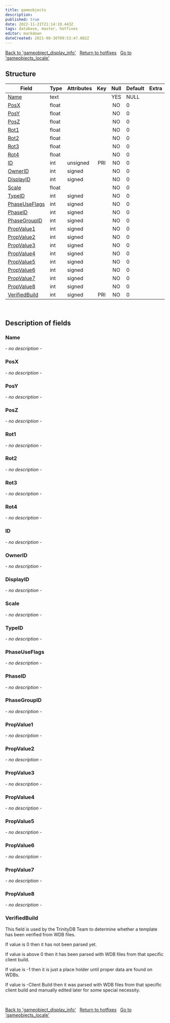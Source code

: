 ```yaml
---
title: gameobjects
description: 
published: true
date: 2022-11-21T21:14:19.443Z
tags: database, master, hotfixes
editor: markdown
dateCreated: 2021-08-30T09:53:47.082Z
---
```


<a href="https://trinitycore.info/en/database/master/hotfixes/gameobject_display_info" class="mt-5 v-btn v-btn--depressed v-btn--flat v-btn--outlined theme--light v-size--default darkblue--text text--lighten-3"><span class="v-btn__content"><i aria-hidden="true" class="v-icon notranslate v-icon--left mdi mdi-arrow-left theme--light"></i><span>Back to 'gameobject_display_info'</span></span></a>&nbsp;&nbsp;&nbsp;<a href="https://trinitycore.info/en/database/master/hotfixes/home" class="mt-5 v-btn v-btn--depressed v-btn--flat v-btn--outlined theme--light v-size--default darkblue--text text--lighten-3"><span class="v-btn__content"><i aria-hidden="true" class="v-icon notranslate v-icon--left mdi mdi-home-outline theme--light"></i><span>Return to hotfixes</span></span></a>&nbsp;&nbsp;&nbsp;<a href="https://trinitycore.info/en/database/master/hotfixes/gameobjects_locale" class="mt-5 v-btn v-btn--depressed v-btn--flat v-btn--outlined theme--light v-size--default darkblue--text text--lighten-3"><span class="v-btn__content"><span>Go to 'gameobjects_locale'</span><i aria-hidden="true" class="v-icon notranslate v-icon--right mdi mdi-arrow-right theme--light"></i></span></a>

## Structure

| Field | Type | Attributes | Key | Null | Default | Extra | Comment |
| --- | --- | --- | :---: | :---: | --- | --- | --- |
| [Name](#name-alt) | text |  |  | YES | NULL |  |  |
| [PosX](#posx) | float |  |  | NO | 0 |  |  |
| [PosY](#posy) | float |  |  | NO | 0 |  |  |
| [PosZ](#posz) | float |  |  | NO | 0 |  |  |
| [Rot1](#rot1) | float |  |  | NO | 0 |  |  |
| [Rot2](#rot2) | float |  |  | NO | 0 |  |  |
| [Rot3](#rot3) | float |  |  | NO | 0 |  |  |
| [Rot4](#rot4) | float |  |  | NO | 0 |  |  |
| [ID](#id-alt) | int | unsigned | PRI | NO | 0 |  |  |
| [OwnerID](#ownerid) | int | signed |  | NO | 0 |  |  |
| [DisplayID](#displayid) | int | signed |  | NO | 0 |  |  |
| [Scale](#scale) | float |  |  | NO | 0 |  |  |
| [TypeID](#typeid) | int | signed |  | NO | 0 |  |  |
| [PhaseUseFlags](#phaseuseflags) | int | signed |  | NO | 0 |  |  |
| [PhaseID](#phaseid) | int | signed |  | NO | 0 |  |  |
| [PhaseGroupID](#phasegroupid) | int | signed |  | NO | 0 |  |  |
| [PropValue1](#propvalue1) | int | signed |  | NO | 0 |  |  |
| [PropValue2](#propvalue2) | int | signed |  | NO | 0 |  |  |
| [PropValue3](#propvalue3) | int | signed |  | NO | 0 |  |  |
| [PropValue4](#propvalue4) | int | signed |  | NO | 0 |  |  |
| [PropValue5](#propvalue5) | int | signed |  | NO | 0 |  |  |
| [PropValue6](#propvalue6) | int | signed |  | NO | 0 |  |  |
| [PropValue7](#propvalue7) | int | signed |  | NO | 0 |  |  |
| [PropValue8](#propvalue8) | int | signed |  | NO | 0 |  |  |
| [VerifiedBuild](#verifiedbuild) | int | signed | PRI | NO | 0 |  |  |
&nbsp;
## Description of fields

### Name <!-- {#name-alt} -->
*- no description -*
&nbsp;

### PosX
*- no description -*
&nbsp;

### PosY
*- no description -*
&nbsp;

### PosZ
*- no description -*
&nbsp;

### Rot1
*- no description -*
&nbsp;

### Rot2
*- no description -*
&nbsp;

### Rot3
*- no description -*
&nbsp;

### Rot4
*- no description -*
&nbsp;

### ID <!-- {#id-alt} -->
*- no description -*
&nbsp;

### OwnerID
*- no description -*
&nbsp;

### DisplayID
*- no description -*
&nbsp;

### Scale
*- no description -*
&nbsp;

### TypeID
*- no description -*
&nbsp;

### PhaseUseFlags
*- no description -*
&nbsp;

### PhaseID
*- no description -*
&nbsp;

### PhaseGroupID
*- no description -*
&nbsp;

### PropValue1
*- no description -*
&nbsp;

### PropValue2
*- no description -*
&nbsp;

### PropValue3
*- no description -*
&nbsp;

### PropValue4
*- no description -*
&nbsp;

### PropValue5
*- no description -*
&nbsp;

### PropValue6
*- no description -*
&nbsp;

### PropValue7
*- no description -*
&nbsp;

### PropValue8
*- no description -*
&nbsp;

### VerifiedBuild
This field is used by the TrinityDB Team to determine whether a template has been verified from WDB files.

If value is 0 then it has not been parsed yet.

If value is above 0 then it has been parsed with WDB files from that specific client build.

If value is -1 then it is just a place holder until proper data are found on WDBs.

If value is -Client Build then it was parsed with WDB files from that specific client build and manually edited later for some special necessity.

&nbsp;

<a href="https://trinitycore.info/en/database/master/hotfixes/gameobject_display_info" class="mt-5 v-btn v-btn--depressed v-btn--flat v-btn--outlined theme--light v-size--default darkblue--text text--lighten-3"><span class="v-btn__content"><i aria-hidden="true" class="v-icon notranslate v-icon--left mdi mdi-arrow-left theme--light"></i><span>Back to 'gameobject_display_info'</span></span></a>&nbsp;&nbsp;&nbsp;<a href="https://trinitycore.info/en/database/master/hotfixes/home" class="mt-5 v-btn v-btn--depressed v-btn--flat v-btn--outlined theme--light v-size--default darkblue--text text--lighten-3"><span class="v-btn__content"><i aria-hidden="true" class="v-icon notranslate v-icon--left mdi mdi-home-outline theme--light"></i><span>Return to hotfixes</span></span></a>&nbsp;&nbsp;&nbsp;<a href="https://trinitycore.info/en/database/master/hotfixes/gameobjects_locale" class="mt-5 v-btn v-btn--depressed v-btn--flat v-btn--outlined theme--light v-size--default darkblue--text text--lighten-3"><span class="v-btn__content"><span>Go to 'gameobjects_locale'</span><i aria-hidden="true" class="v-icon notranslate v-icon--right mdi mdi-arrow-right theme--light"></i></span></a>

